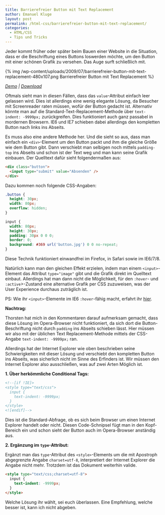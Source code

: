```yaml
---
title: Barrierefreier Button mit Text Replacement
author: Emanuel Kluge
layout: post
permalink: /html-css/barrierefreier-button-mit-text-replacement/
categories:
  - HTML/CSS
  - Tips und Tricks
---
```


Jeder kommt früher oder später beim Bauen einer Website in die Situation, dass er die Beschriftung eines Buttons loswerden möchte, um den Button mit einer schönen Grafik zu versehen. Das Auge surft schließlich mit.

{% img /wp-content/uploads/2009/07/barrierefreier-button-mit-text-replacement-480x107.png Barrierefreier Button mit Text Replacement %}

*[Demo][demo] | [Download][download]*

Oftmals sieht man in diesen Fällen, dass das `value`-Attribut einfach leer gelassen wird. Dies ist allerdings eine wenig elegante Lösung, da Besucher mit Screenreader raten müssen, wofür der Button gedacht ist. Alternativ könnte man auf die Standard-Text-Replacement-Methode über `text-indent: -9999px;` zurückgreifen. Dies funktioniert auch ganz passabel in mordernen Browsern. IE6 und IE7 schieben dabei allerdings den kompletten Button nach links ins Abseits.

Es muss also eine andere Methode her. Und die sieht so aus, dass man einfach ein `<div>`-Element um den Button packt und ihm die gleiche Größe wie dem Button gibt. Dann verschiebt man selbigen noch mittels `padding-top` ins Abseits und schon ist der Text weg und man kann seine Grafik einbauen. Der Quelltext dafür sieht folgendermaßen aus:



```html
<div class="button">
  <input type="submit" value="Absenden" />
</div>
```

Dazu kommen noch folgende CSS-Angaben:

```css
.button {
  height: 30px;
  width: 80px;
  overflow: hidden;
}

input {
  width: 80px;
  height: 30px;
  padding: 30px 0 0 0;
  border: 0;
  background: #369 url('button.jpg') 0 0 no-repeat;
}
```

Diese Technik funktioniert einwandfrei im Firefox, in Safari sowie im IE6/7/8.

Natürlich kann man den gleichen Effekt erzielen, indem man einem `<input>`-Element das Attribut `type="image"` gibt und die Grafik direkt im Quelltext einbaut. Allerdings hat man dann nicht die Möglichkeit, für den `:hover`- und `:active`>-Zustand eine alternative Grafik per CSS zuzuweisen, was der User Experience durchaus zuträglich ist.

PS: Wie ihr `<input>`-Elemente im IE6 `:hover`-fähig macht, erfahrt ihr [hier][explorer].

**Nachtrag:**

Thorsten hat mich in den Kommentaren darauf aufmerksam gemacht, dass diese Lösung im Opera-Browser nicht funktioniert, da sich dort die Button-Beschriftung nicht durch `padding` ins Abseits schieben lässt. Hier müssen wir also mit der üblichen Text Replacement-Methode mittels der CSS-Angabe `text-indent: -9999px;` ran.

Allerdings hat der Internet Explorer wie oben beschrieben seine Schwierigkeiten mit dieser Lösung und verschiebt den kompletten Button ins Abseits, was sicherlich nicht im Sinne des Erfinders ist. Wir müssen den Internet Explorer also ausschließen, was auf zwei Arten Möglich ist.

**1. Über herkömmliche Conditional Tags:**

```html
<!--[if !IE]>
<style type="text/css">
  input {
    text-indent: -9999px;
  }
</style>
<![endif]-->
```

Dies ist die Standard-Abfrage, ob es sich beim Browser um einen Internet Explorer handelt oder nicht. Diesen Code-Schnipsel fügt man in den Kopf-Bereich ein und schon sieht der Button auch im Opera-Browser anständig aus.

**2. Ergänzung im `type`-Attribut:**

Ergänzt man das `type`-Attribut des `<style>`-Elements um die mit Apostroph abgegrenzte Angabe `charset=utf-8`, interpretiert der Internet Explorer die Angabe nicht mehr. Trotzdem ist das Dokument weiterhin valide.

```html
<style type="text/css;charset=utf-8">
  input {
    text-indent: -9999px;
  }
</style>
```

Welche Lösung ihr wählt, sei euch überlassen. Eine Empfehlung, welche besser ist, kann ich nicht abgeben.

[demo]: http://www.emanuel-kluge.de/demo/barrierefreier-button-mit-text-replacement/
[download]: /wp-content/uploads/2009/07/barrierefreier-button-mit-text-replacement.zip
[explorer]: /html-css/wie-man-dem-internet-explorer-6-herr-wird/#die-hover-klasse-fuer-alle-elemente-verfuegbar-machen

